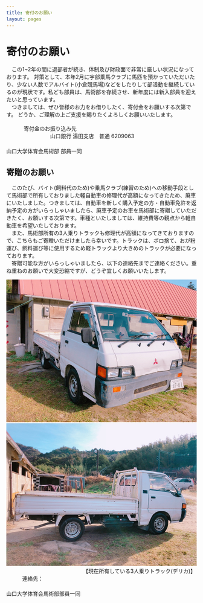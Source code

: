 ```yaml
---
title: 寄付のお願い
layout: pages
---
```


# 寄付のお願い
　この1~2年の間に退部者が続き、体制及び財政面で非常に厳しい状況になっております。
対策として、本年2月に宇部乗馬クラブに馬匹を預かっていただいたり、少ない人数でアルバイト(小倉競馬場)などをしたりして部活動を継続しているのが現状です。私ども部員は、馬術部を存続させ、新年度には新入部員を迎えたいと思っています。
<br>
　つきましては、ぜひ皆様のお力をお借りしたく、寄付金をお願いする次第です。
どうか、ご理解の上ご支援を賜りたくよろしくお願いいたします。
<br><br>
　　　  寄付金のお振り込み先
<br>
　　　　　　　　    山口銀行 湯田支店　普通 6209063
<br>
　　　　　　　　　　　　　　　　　　　　　　　　　　　　　　　　　　　　　　　山口大学体育会馬術部 部員一同


## 寄贈のお願い
　このたび、バイト(飼料代のため)や乗馬クラブ(練習のため)への移動手段として馬術部で所有しておりました軽自動車の修理代が高額になってきたため、廃車にいたしました。つきましては、自動車を新しく購入予定の方・自動車免許を返納予定の方がいらっしゃいましたら、廃車予定のお車を馬術部に寄贈していただきたく、お願いする次第です。車種といたしましては、維持費等の観点から軽自動車を希望いたしております。
<br>
　また、馬術部所有の3人乗りトラックも修理代が高額になってきておりますので、こちらもご寄贈いただけましたら幸いです。トラックは、ボロ捨て、おが粉運び、飼料運び等に使用するため軽トラックより大きめのトラックが必要になっております。
<br>
　寄贈可能な方がいらっしゃいましたら、以下の連絡先までご連絡ください。重ね重ねのお願いで大変恐縮ですが、どうぞ宜しくお願いいたします。

![](img/IMG_8231.JPG)
![](img/IMG_8232.JPG)
<br>
　　　　　　　　　　　　　　　【現在所有している3人乗りトラック(デリカ)】
<br>
　　　連絡先：
<br>
　　　　　　　　　　　　　　　　　　　　　　　　　　　　　　　　　　　　　　　山口大学体育会馬術部部員一同


　　　　　　　　　　　　　　　　　　　　　　　　　　　　　　　　　　　　　　　
